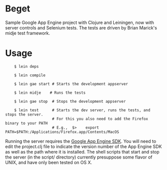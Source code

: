 Beget
=====

Sample Google App Engine project with Clojure and Leiningen, now with
server controls and Selenium tests. The tests are driven by Brian Marick's
midje test framework.

Usage
=====

        $ lein deps

        $ lein compile

        $ lein gae start # Starts the development appserver

        $ lein midje 	# Runs the tests

        $ lein gae stop  # Stops the development appserver

        $ lein test 	 # Starts the dev server, runs the tests, and stops the server.
						 # For this you also need to add the Firefox binary to your PATH
						 # E.g.,  $>	export PATH=$PATH:/Applications/Firefox.app/Contents/MacOS

				
Running the server requires the [Google App Engine SDK](http://code.google.com/appengine/downloads.html). 
You will need to edit the project.clj file to indicate the version
number of the App Engine SDK as well as the path where it is installed.
The shell scripts that start and stop the server (in the script/ directory) currently presuppose some flavor
of UNIX, and have only been tested on OS X.
